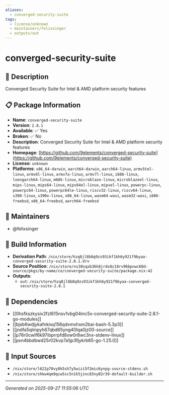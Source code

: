```yaml
---
aliases:
  - converged-security-suite
tags:
  - license/unknown
  - maintainers/felixsinger
  - outputs/out
---
```


# converged-security-suite

## 📝 Description

Converged Security Suite for Intel & AMD platform security features

## 📋 Package Information

- **Name**: `converged-security-suite`
- **Version**: `2.8.1`
- **Available**: ✅ Yes
- **Broken**: ✅ No
- **Description**: Converged Security Suite for Intel & AMD platform security features
- **Homepage**: [https://github.com/9elements/converged-security-suite](https://github.com/9elements/converged-security-suite)
- **License**: `unknown`
- **Platforms**: `x86_64-darwin`, `aarch64-darwin`, `aarch64-linux`, `armv5tel-linux`, `armv6l-linux`, `armv7a-linux`, `armv7l-linux`, `i686-linux`, `loongarch64-linux`, `m68k-linux`, `microblaze-linux`, `microblazeel-linux`, `mips-linux`, `mips64-linux`, `mips64el-linux`, `mipsel-linux`, `powerpc-linux`, `powerpc64-linux`, `powerpc64le-linux`, `riscv32-linux`, `riscv64-linux`, `s390-linux`, `s390x-linux`, `x86_64-linux`, `wasm64-wasi`, `wasm32-wasi`, `i686-freebsd`, `x86_64-freebsd`, `aarch64-freebsd`
## 👥 Maintainers

- @felixsinger


## 🔧 Build Information

- **Derivation Path**: `/nix/store/hzq8jl8b8q9zs93ikf1kh6y921f9byaa-converged-security-suite-2.8.1.drv`
- **Source Position**: `/nix/store/ns30sqxb36k8jrds8z18rv96bpnwc60d-source/pkgs/by-name/co/converged-security-suite/package.nix:42`
- **Outputs**:
  - `out`:  `/nix/store/hzq8jl8b8q9zs93ikf1kh6y921f9byaa-converged-security-suite-2.8.1`

## 🔗 Dependencies

- [[0hsfkszkysiv2fzl615nsv1vbg04mc5x-converged-security-suite-2.8.1-go-modules]]
- [[bjsb6wdjykafnkixq156qdvmxhsm2bai-bash-5.3p3]]
- [[jndfa5qlmpyh67qbd65yng40lqa0jz00-source]]
- [[p76r0cwlf6k97ibprrpfd8xw0r8wc3nx-stdenv-linux]]
- [[pxn4bbdbwd25r02kvp7a1jp3fjykrb65-go-1.25.0]]

## 📁 Input Sources

- `/nix/store/l622p70vy8k5sh7y5wizi5f2mic6ynpg-source-stdenv.sh`
- `/nix/store/shkw4qm9qcw5sc5n1k5jznc83ny02r39-default-builder.sh`

---
*Generated on 2025-09-27 11:55:06 UTC*
